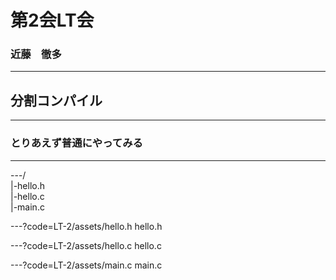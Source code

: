 # 第2会LT会
### 近藤　徹多

---

## 分割コンパイル

---

### とりあえず普通にやってみる

---
 
---/
<br>
|-hello.h
<br>
|-hello.c
<br>
|-main.c

---?code=LT-2/assets/hello.h
hello.h

---?code=LT-2/assets/hello.c
hello.c

---?code=LT-2/assets/main.c
main.c
